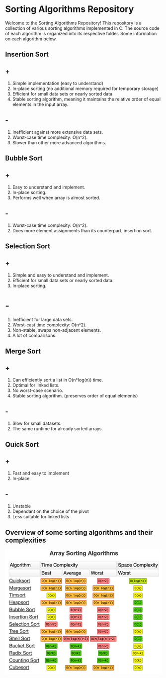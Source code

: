# Sorting Algorithms Repository
Welcome to the Sorting Algorithms Repository! This repository is a collection of various sorting algorithms implemented in C. The source code of each algorithm is organized into its respective folder. Some information on each algorithm below.

## Insertion Sort
## +
1. Simple implementation (easy to understand)
2. In-place sorting (no additional memory required for temporary storage)
3. Efficient for small data sets or nearly sorted data
4. Stable sorting algorithm, meaning it maintains the relative order of equal elements in the input array.
## -
1. Inefficient against more extensive data sets.
2. Worst-case time complexity: O(n^2).
3. Slower than other more advanced algorithms.

## Bubble Sort
## +
1. Easy to understand and implement.
2. In-place sorting.
3. Performs well when array is almost sorted.
## -
1. Worst-case time complexity: O(n^2).
2. Does more element assignments than its counterpart, insertion sort.

## Selection Sort
## +
1. Simple and easy to understand and implement.
2. Efficient for small data sets or nearly sorted data.
3. In-place sorting.
# -
1. Inefficient for large data sets.
2. Worst-cast time complexity: O(n^2).
3. Non-stable, swaps non-adjacent elements.
4. A lot of comparisons.

## Merge Sort
## +
1. Can efficiently sort a list in O(n*log(n)) time.
2. Optimal for linked lists.
3. No worst-case scenario.
4. Stable sorting algorithm. (preserves order of equal elements)
## -
1. Slow for small datasets.
2. The same runtime for already sorted arrays.

## Quick Sort
## +
1. Fast and easy to implement
2. In-place
## -
1. Unstable
2. Dependant on the choice of the pivot
3. Less suitable for linked lists

## Overview of some sorting algorithms and their complexities
![sorting algorithm complexities](Array%20Sorting%20Algorithms.png)
